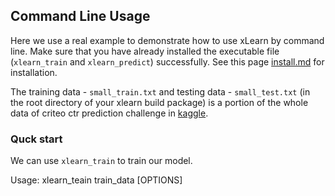 ## Command Line Usage

Here we use a real example to demonstrate how to use xLearn by command line. 
Make sure that you have already installed the executable file (`xlearn_train` and
`xlearn_predict`) successfully. See this page [install.md][1] for installation.

The training data - `small_train.txt` and testing data - `small_test.txt` (in the root directory of your xlearn build package) is a portion of the whole data of criteo ctr prediction challenge in [kaggle][2].

### Quck start

We can use `xlearn_train` to train our model. 

Usage: xlearn_teain train_data [OPTIONS]

  [1]: install.md
  [2]: https://www.kaggle.com/c/criteo-display-ad-challenge